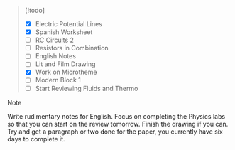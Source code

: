 >[!todo]
>- [x] Electric Potential Lines
>- [x] Spanish Worksheet
>- [ ] RC Circuits 2
>- [ ] Resistors in Combination
>- [ ] English Notes
>- [ ] Lit and Film Drawing
>- [x] Work on Microtheme
>- [ ] Modern Block 1
>- [ ] Start Reviewing Fluids and Thermo

>[!note]
>Write rudimentary notes for English. Focus on completing the Physics labs so that you can start on the review tomorrow. Finish the drawing if you can. Try and get a paragraph or two done for the paper, you currently have six days to complete it.

